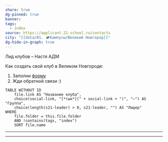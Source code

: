 ```yaml
---
share: true
dg-pinned: true
banner: 
tags:
  - index
source: https://applicant.21-school.ru/contacts
city: "[[data/01. 🏕️Кампусы/Великий Новгород]]"
dg-hide-in-graph: true
---
```


Лид клубов – Настя АДМ

Как создать свой клуб в Великом Новгороде:
1. Заполни [форму](https://forms.yandex.ru/cloud/65699ed602848f5782cb5590/) 
2. Жди обратной связи :)

```dataview
TABLE WITHOUT ID
	file.link AS "Название клуба",
    choice(social-link, "[*тык*](" + social-link + ")", "—") AS "Группа",
    choice(length(s21-leader) > 0, s21-leader, "") AS "Лидер"
WHERE 
	file.folder = this.file.folder 
	AND !contains(tags, "index")
	SORT file.name
```

___
___
